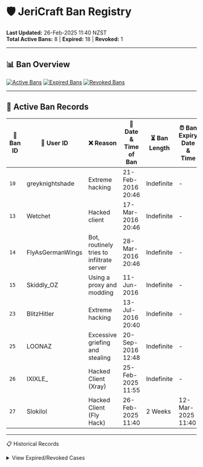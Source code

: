 # 🛡️ JeriCraft Ban Registry

**Last Updated:** 26-Feb-2025 11:40 NZST  
**Total Active Bans:** 8 | **Expired:** 18 | **Revoked:** 1

---

## 📊 Ban Overview

[![Active Bans](https://img.shields.io/badge/ACTIVE-8-00AA00?style=flat-square)]()
[![Expired Bans](https://img.shields.io/badge/EXPIRED-18-AA0000?style=flat-square)]()
[![Revoked Bans](https://img.shields.io/badge/REVOKED-1-5555FF?style=flat-square)]()

---

## 📜 Active Ban Records

| 🔢 **Ban ID** | 👤 **User ID**   | ❌ **Reason**                                    | 📅 **Date & Time of Ban** | ⏳ **Ban Length** | ⏰ **Ban Expiry Date & Time** | 👮 **Ban Issuer** | 🚨 **Ban Status** | 📜 **Ban Type** | 🎚 **Tier** |
|---------------|------------------|-------------------------------------------------|---------------------------|------------------|------------------------------|-------------------|-------------------|-----------------|-------------|
| `10`          | greyknightshade  | Extreme hacking                                 | 21-Feb-2016 20:46         | Indefinite       | -                            | Chalwk            | 🟢 Active         | Permanent Ban   | 2           |
| `13`          | Wetchet          | Hacked client                                   | 17-Mar-2016 20:46         | Indefinite       | -                            | Chalwk            | 🟢 Active         | Permanent Ban   | 2           |
| `14`          | FlyAsGermanWings | Bot, routinely tries to infiltrate server       | 28-Mar-2016 20:46         | Indefinite       | -                            | Chalwk            | 🟢 Active         | Permanent Ban   | 2           |
| `15`          | Skiddly_OZ       | Using a proxy and modding                       | 11-Jun-2016               | Indefinite       | -                            | Chalwk            | 🟢 Active         | Permanent Ban   | 2           |
| `23`          | BlitzHitler      | Extreme hacking                                 | 13-Jul-2016 20:40         | Indefinite       | -                            | Chalwk            | 🟢 Active         | Permanent Ban   | 3           |
| `25`          | LOONAZ           | Excessive griefing and stealing                 | 20-Sep-2016 12:48         | Indefinite       | -                            | Chalwk            | 🟢 Active         | Permanent Ban   | 2           |
| `26`          | IXIXLE_          | Hacked Client (Xray)                            | 25-Feb-2025 11:55         | Indefinite       | -                            | Chalwk            | 🟢 Active         | Permanent Ban   | 1-2         |
| `27`          | Slokilol         | Hacked Client (Fly Hack)                        | 26-Feb-2025 11:40         | 2 Weeks          | 12-Mar-2025 11:40            | Chalwk            | 🟢 Active         | Temp            | 1           |

---

📋 Historical Records
<details> <summary>View Expired/Revoked Cases</summary>

| 🔢 **Ban ID** | 👤 **User ID**   | ❌ **Reason**                                    | 📅 **Date & Time of Ban** | ⏳ **Ban Length** | ⏰ **Ban Expiry Date & Time** | 👮 **Ban Issuer** | 🚨 **Ban Status** | 📜 **Ban Type** | 🎚 **Tier** |
|---------------|------------------|-------------------------------------------------|---------------------------|------------------|------------------------------|-------------------|-------------------|-----------------|-------------|
| `1`           | googie41965      | Fly hacking                                     | 14-Nov-2015 19:49         | 1 day            | 15-Nov-2015 19:49            | Chalwk            | 🔴 Expired        | Temporary Ban   | 2           |
| `2`           | TheBlockr1214    | Swearing and disrespect                         | 23-Dec-2015 13:33         | 2 days           | 25-Dec-2015 13:33            | Will7838          | 🔴 Expired        | Temporary Ban   | 1           |
| `3`           | TheBlockr1214    | Using a hacked client                           | 26-Dec-2015 20:46         | 3 days           | 29-Dec-2015 20:46            | Chalwk            | 🔴 Expired        | Temporary Ban   | 2           |
| `4`           | Q9Vex            | Attempting to bypass ban                        | 29-Dec-2015 09:40         | 4 hours          | 29-Dec-2015 13:40            | Chalwk            | 🔴 Expired        | Temporary Ban   | 3           |
| `5`           | googie41965      | Using a hacked client                           | 31-Dec-2015 13:33         | 3 months         | 01-Apr-2016 13:33            | Chalwk            | 🔴 Expired        | Temporary Ban   | 2           |
| `6`           | Blue_Shard       | Swearing and disrespect                         | 31-Dec-2015 13:35         | 1 day            | 01-Jan-2016 13:35            | Chalwk            | 🔴 Expired        | Temporary Ban   | 1           |
| `7`           | _Backslash+      | Spamming in chat                                | 13-Jan-2016 20:37         | -                | -                            | Chalwk            | 🔴 Expired        | Kicked          | 3           |
| `8`           | samalam33        | Spamming and swearing, ignored staff directions | 18-Jan-2016 20:36         | 1 day            | 19-Jan-2016 20:36            | Chalwk            | 🔴 Expired        | Temporary Ban   | 1           |
| `9`           | ADodgyLion       | Fly hacking                                     | 29-Jan-2016               | 1 day            | 30-Jan-2016                  | JackoSnacko       | 🔴 Expired        | Temporary Ban   | 2           |
| `11`          | FatGremlin       | Failed to follow staff instructions             | 05-Mar-2016 14:43         | 1 day            | 06-Mar-2016 14:43            | JackoSnacko       | 🔴 Expired        | Temporary Ban   | 1           |
| `16`          | CaptainZoid      | Griefing 100+ blocks                            | 30-Jun-2016               | 1 week           | 07-Jul-2016                  | Chalwk            | 🔴 Expired        | Temporary Ban   | 2           |
| `17`          | rolleman48       | Muted: Repeated offenses after warnings         | 02-Jul-2016 15:20         | 1 hour           | 02-Jul-2016 16:20            | Chalwk            | 🔴 Expired        | Temporary Mute  | 1           |
| `18`          | tuffgghh28       | Muted: Repeated offenses after warnings         | 02-Jul-2016 15:25         | 1 day            | 03-Jul-2016 15:25            | Chalwk            | 🔴 Expired        | Temporary Mute  | 1           |
| `19`          | michaelwang35    | Sexual harassment                               | 06-Jul-2016 11:40         | 1 month          | 06-Aug-2016 11:40            | Chalwk            | 🔴 Expired        | Temporary Ban   | 3           |
| `20`          | NewportPeak      | Griefing and stealing items                     | 06-Jul-2016 12:20         | 2 days           | 08-Jul-2016 12:20            | MincQ             | 🔴 Expired        | Temporary Ban   | 2           |
| `21`          | Newinsky         | Griefing and stealing items                     | 06-Jul-2016 12:25         | 3 days           | 09-Jul-2016 12:25            | Will7838          | 🔴 Expired        | Temporary Ban   | 2           |
| `22`          | MFT2003          | Griefing 35+ blocks                             | 13-Jul-2016 19:30         | 1 week           | 20-Jul-2016 19:30            | Chalwk            | 🔴 Expired        | Temporary Ban   | 1           |
| `24`          | HunterLachy      | Ban evasion                                     | 15-Aug-2016 18:33         | 2 weeks          | 29-Aug-2016 18:33            | Chalwk            | 🔴 Expired        | Temporary Ban   | 2           |
| `12`          | strawberry1512   | N/A                                             | 15-Mar-2016 20:39         | -                | -                            | -                 | 🔵 Revoked        | -               | -           |

</details>